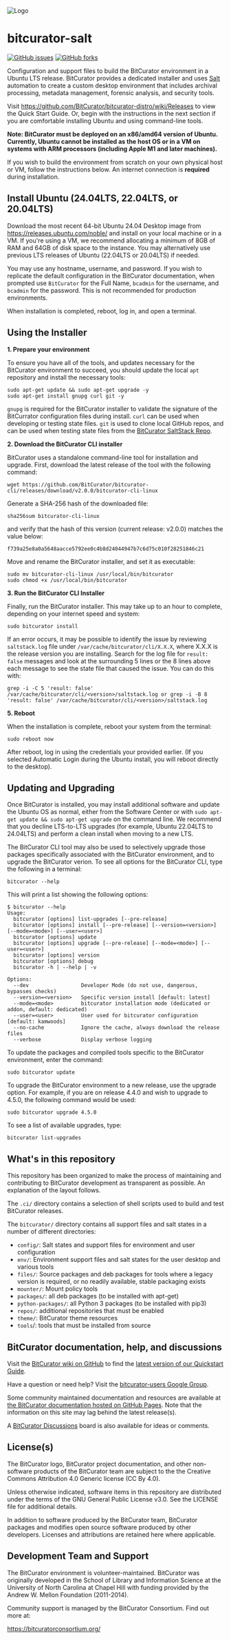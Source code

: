 ![Logo](https://github.com/BitCurator/bitcurator.github.io/blob/main/logos/BitCurator-Basic-400px.png)

# bitcurator-salt

[![GitHub issues](https://img.shields.io/github/issues/bitcurator/bitcurator-salt.svg)](https://github.com/bitcurator/bitcurator-salt/issues)
[![GitHub forks](https://img.shields.io/github/forks/bitcurator/bitcurator-salt.svg)](https://github.com/bitcurator/bitcurator-salt/network)

Configuration and support files to build the BitCurator environment in a Ubuntu LTS release. BitCurator provides a dedicated installer and uses [Salt](https://saltproject.io/) automation to create a custom desktop environment that includes archival processing, metadata management, forensic analysis, and security tools.

Visit https://github.com/BitCurator/bitcurator-distro/wiki/Releases to view the Quick Start Guide. Or, begin with the instructions in the next section if you are comfortable installing Ubuntu and using command-line tools.

**Note: BitCurator must be deployed on an x86/amd64 version of Ubuntu. Currently, Ubuntu cannot be installed as the host OS or in a VM on systems with ARM processors (including Apple M1 and later machines).**

If you wish to build the environment from scratch on your own physical host or VM, follow the instructions below. An internet connection is **required** during installation.

## Install Ubuntu (24.04LTS, 22.04LTS, or 20.04LTS)

Download the most recent 64-bit Ubuntu 24.04 Desktop image from https://releases.ubuntu.com/noble/ and install on your local machine or in a VM. If you're using a VM, we recommend allocating a minimum of 8GB of RAM and 64GB of disk space to the instance. You may alternatively use previous LTS releases of Ubuntu (22.04LTS or 20.04LTS) if needed.

You may use any hostname, username, and password. If you wish to replicate the default configuration in the BitCurator documentation, when prompted use `BitCurator` for the Full Name, `bcadmin` for the username, and `bcadmin` for the password. This is not recommended for production environments.

When installation is completed, reboot, log in, and open a terminal.

## Using the Installer

**1. Prepare your environment**

To ensure you have all of the tools, and updates necessary for the BitCurator environment to succeed, you should update the local `apt` repository and install the necessary tools:

```shell
sudo apt-get update && sudo apt-get upgrade -y
sudo apt-get install gnupg curl git -y
```

`gnupg` is required for the BitCurator installer to validate the signature of the BitCurrator configuration files during install.
`curl` can be used when developing or testing state files.
`git` is used to clone local GitHub repos, and can be used when testing state files from the [BitCurator SaltStack Repo](https://github.com/bitcurator/bitcurator-salt).

**2. Download the BitCurator CLI installer**

BitCurator uses a standalone command-line tool for installation and upgrade. First, download the latest release of the tool with the following command:

```shell
wget https://github.com/BitCurator/bitcurator-cli/releases/download/v2.0.0/bitcurator-cli-linux
```

Generate a SHA-256 hash of the downloaded file:

```shell
sha256sum bitcurator-cli-linux
```

and verify that the hash of this version (current release: v2.0.0) matches the value below:

```shell
f739a25e8a0a5648aacce5792ee0c4b8d24044947b7c6d75c010f28251846c21
```

Move and rename the BitCurator installer, and set it as executable:

```shell
sudo mv bitcurator-cli-linux /usr/local/bin/bitcurator
sudo chmod +x /usr/local/bin/bitcurator
```

**3. Run the BitCurator CLI Installer**

Finally, run the BitCurator installer. This may take up to an hour to complete, depending on your internet speed and system:

```shell
sudo bitcurator install
```

If an error occurs, it may be possible to identify the issue by reviewing `saltstack.log` file under `/var/cache/bitcurator/cli/X.X.X`, where X.X.X is the release version you are installing. Search for the log file for `result: false` messages and look at the surrounding 5 lines or the 8 lines above each message to see the state file that caused the issue. You can do this with:

```shell
grep -i -C 5 'result: false' /var/cache/bitcurator/cli/<version>/saltstack.log or grep -i -B 8 'result: false' /var/cache/bitcurator/cli/<version>/saltstack.log
```

**5. Reboot**

When the installation is complete, reboot your system from the terminal:

```shell
sudo reboot now
```

After reboot, log in using the credentials your provided earlier. (If you selected Automatic Login during the Ubuntu install, you will reboot directly to the desktop).

## Updating and Upgrading

Once BitCurator is installed, you may install additional software and update the Ubuntu OS as normal, either from the Software Center or with `sudo apt-get update && sudo apt-get upgrade` on the command line. We recommend that you decline LTS-to-LTS upgrades (for example, Ubuntu 22.04LTS to 24.04LTS) and perform a clean install when moving to a new LTS.

The BitCurator CLI tool may also be used to selectively upgrade those packages specifically associated with the BitCurator environment, and to upgrade the BitCurator verion. To see all options for the BitCurator CLI, type the following in a terminal:

```shell
bitcurator --help
```

This will print a list showing the following options:

```shell
$ bitcurator --help
Usage:
  bitcurator [options] list-upgrades [--pre-release]
  bitcurator [options] install [--pre-release] [--version=<version>] [--mode=<mode>] [--user=<user>]
  bitcurator [options] update
  bitcurator [options] upgrade [--pre-release] [--mode=<mode>] [--user=<user>]
  bitcurator [options] version
  bitcurator [options] debug
  bitcurator -h | --help | -v

Options:
  --dev                 Developer Mode (do not use, dangerous, bypasses checks)
  --version=<version>   Specific version install [default: latest]
  --mode=<mode>         bitcurator installation mode (dedicated or addon, default: dedicated)
  --user=<user>         User used for bitcurator configuration [default: kamwoods]
  --no-cache            Ignore the cache, always download the release files
  --verbose             Display verbose logging
```

To update the packages and compiled tools specific to the BitCurator environment, enter the command:

```shell
sudo bitcurator update
```

To upgrade the BitCurator environment to a new release, use the upgrade option. For example, if you are on release 4.4.0 and wish to upgrade to 4.5.0, the following command would be used:

```shell
sudo bitcurator upgrade 4.5.0
```

To see a list of available upgrades, type:

```shell
bitcurator list-upgrades
```

## What's in this repository

This repository has been organized to make the process of maintaining and contributing to BitCurator development as transparent as possible. An explanation of the layout follows.

The `.ci/` directory contains a selection of shell scripts used to build and test BitCurator releases.

The `bitcurator/` directory contains all support files and salt states in a number of different directories:

- `config/`: Salt states and support files for environment and user configuration
- `env/`: Environment support files and salt states for the user desktop and various tools
- `files/`: Source packages and deb packages for tools where a legacy version is required, or no readily available, stable packaging exists
- `mounter/`: Mount policy tools
- `packages/`: all deb packages (to be installed with apt-get)
- `python-packages/`: all Python 3 packages (to be installed with pip3)
- `repos/`: additional repositories that must be enabled
- `theme/`: BitCurator theme resources
- `tools`/: tools that must be installed from source

## BitCurator documentation, help, and discussions

Visit the [BitCurator wiki on GitHub](https://github.com/BitCurator/bitcurator-distro/wiki/Releases) to find the [latest version of our Quickstart Guide](https://github.com/BitCurator/bitcurator-distro/wiki/Releases#quickstart-guide).

Have a question or need help? Visit the [bitcurator-users Google Group](https://groups.google.com/d/forum/bitcurator-users).

Some community maintained documentation and resources are available at
[the BitCurator documentation hosted on GitHub Pages](https://bitcurator.github.io/documentation/). Note that the information on this site may lag behind the latest release(s).

A [BitCurator Discussions](https://github.com/orgs/BitCurator/discussions) board is also available for ideas or comments.

## License(s)

The BitCurator logo, BitCurator project documentation, and other non-software products of the BitCurator team are subject to the the Creative Commons Attribution 4.0 Generic license (CC By 4.0).

Unless otherwise indicated, software items in this repository are distributed under the terms of the GNU General Public License v3.0. See the LICENSE file for additional details.

In addition to software produced by the BitCurator team, BitCurator packages and modifies open source software produced by other developers. Licenses and attributions are retained here where applicable.

## Development Team and Support

The BitCurator environment is volunteer-maintained. BitCurator was originally developed in the School of Library and Information Science at the University of North Carolina at Chapel Hill with funding provided by the Andrew W. Mellon Foundation (2011-2014).

Community support is managed by the BitCurator Consortium. Find out more at:

https://bitcuratorconsortium.org/
